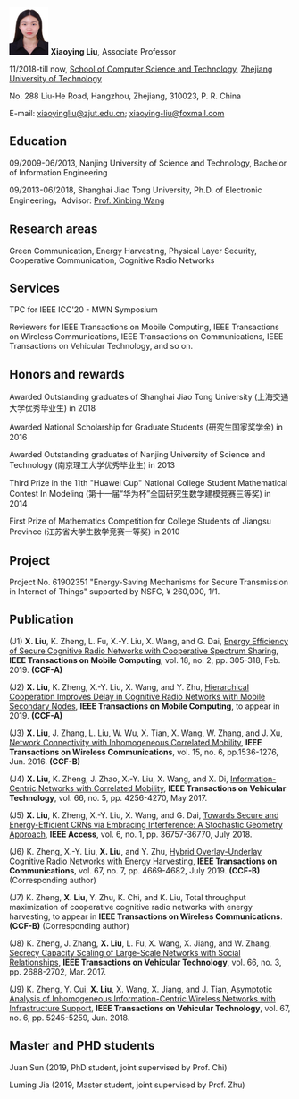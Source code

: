 <img src="2.jpg" width="70" height="85"/>  **Xiaoying Liu**, Associate Professor

11/2018-till now, [School of Computer Science and Technology](http://www.software.zjut.edu.cn/), [Zhejiang University of Technology](http://www.zjut.edu.cn/) 

No. 288 Liu-He Road, Hangzhou, Zhejiang, 310023, P. R. China

E-mail: xiaoyingliu@zjut.edu.cn; xiaoying-liu@foxmail.com

## Education

09/2009-06/2013, Nanjing University of Science and Technology, Bachelor of Information Engineering

09/2013-06/2018, Shanghai Jiao Tong University, Ph.D. of Electronic Engineering，Advisor: [Prof. Xinbing Wang](http://iwct.sjtu.edu.cn/Personal/xwang8/)

## Research areas

Green Communication, Energy Harvesting, Physical Layer Security, Cooperative Communication, Cognitive Radio Networks

## Services

TPC for IEEE ICC'20 - MWN Symposium

Reviewers for IEEE Transactions on Mobile Computing, IEEE Transactions on Wireless Communications, IEEE Transactions on Communications, IEEE Transactions on Vehicular Technology, and so on.

## Honors and rewards

Awarded Outstanding graduates of Shanghai Jiao Tong University  (上海交通大学优秀毕业生) in 2018

Awarded National Scholarship for Graduate Students (研究生国家奖学金) in 2016

Awarded Outstanding graduates of Nanjing University of Science and Technology  (南京理工大学优秀毕业生) in 2013

Third Prize in the 11th "Huawei Cup" National College Student Mathematical Contest In Modeling (第十一届“华为杯”全国研究生数学建模竞赛三等奖) in 2014

First Prize of Mathematics Competition for College Students of Jiangsu Province (江苏省大学生数学竞赛一等奖) in 2010

## Project

Project No. 61902351 "Energy-Saving Mechanisms for Secure Transmission in Internet of Things" supported by NSFC, ¥ 260,000, 1/1.

## Publication

(J1) **X. Liu**, K. Zheng, L. Fu, X.-Y. Liu, X. Wang, and G. Dai, [Energy Efficiency of Secure Cognitive Radio Networks with Cooperative Spectrum Sharing](https://ieeexplore.ieee.org/document/8362946), **IEEE Transactions on Mobile Computing**, vol. 18, no. 2, pp. 305-318, Feb. 2019. **(CCF-A)**

(J2) **X. Liu**, K. Zheng, X.-Y. Liu, X. Wang, and Y. Zhu, [Hierarchical Cooperation Improves Delay in Cognitive Radio Networks with Mobile Secondary Nodes](https://ieeexplore.ieee.org/document/8570778), **IEEE Transactions on Mobile Computing**, to appear in 2019. **(CCF-A)**

(J3) **X. Liu**, J. Zhang, L. Liu, W. Wu, X. Tian, X. Wang, W. Zhang, and J. Xu, [Network Connectivity with Inhomogeneous Correlated Mobility](https://ieeexplore.ieee.org/document/7426853), **IEEE Transactions on Wireless Communications**, vol. 15, no. 6, pp.1536-1276, Jun. 2016. **(CCF-B)**

(J4) **X. Liu**, K. Zheng, J. Zhao, X.-Y. Liu, X. Wang, and X. Di, [Information-Centric Networks with Correlated Mobility](https://ieeexplore.ieee.org/document/7551158), **IEEE Transactions on Vehicular Technology**, vol. 66, no. 5, pp. 4256-4270, May 2017.

(J5) **X. Liu**, K. Zheng, X.-Y. Liu, X. Wang, and G. Dai, [Towards Secure and Energy-Efficient CRNs via Embracing Interference: A Stochastic Geometry Approach](https://ieeexplore.ieee.org/document/8402212), **IEEE Access**, vol. 6, no. 1, pp. 36757-36770, July 2018.

(J6) K. Zheng, X.-Y. Liu, **X. Liu**, and Y. Zhu, [Hybrid Overlay-Underlay Cognitive Radio Networks with Energy Harvesting](https://ieeexplore.ieee.org/document/8695113), **IEEE Transactions on Communications**, vol. 67, no. 7, pp. 4669-4682, July 2019. **(CCF-B)** (Corresponding author)

(J7) K. Zheng, **X. Liu**, Y. Zhu, K. Chi, and K. Liu, Total throughput maximization of cooperative cognitive radio networks with energy harvesting, to appear in **IEEE Transactions on Wireless Communications**. **(CCF-B)** (Corresponding author)

(J8) K. Zheng, J. Zhang, **X. Liu**, L. Fu, X. Wang, X. Jiang, and W. Zhang, [Secrecy Capacity Scaling of Large-Scale Networks with Social Relationships](https://ieeexplore.ieee.org/document/7496960), **IEEE Transactions on Vehicular Technology**, vol. 66, no. 3, pp. 2688-2702, Mar. 2017.

(J9) K. Zheng, Y. Cui, **X. Liu**, X. Wang, X. Jiang, and J. Tian, [Asymptotic Analysis of Inhomogeneous Information-Centric Wireless Networks with Infrastructure Support](https://ieeexplore.ieee.org/document/8304646), **IEEE Transactions on Vehicular Technology**, vol. 67, no. 6, pp. 5245-5259, Jun. 2018.

## Master and PHD students

Juan Sun (2019, PhD student, joint supervised by Prof. Chi)

Luming Jia (2019, Master student, joint supervised by Prof. Zhu)
